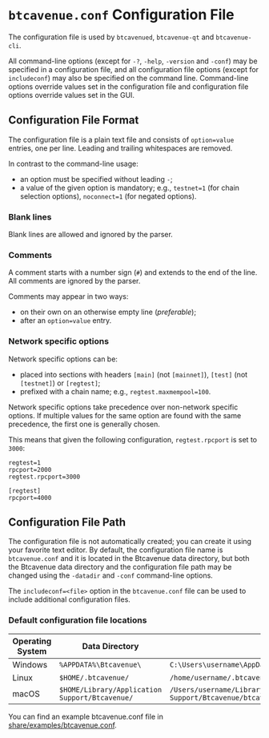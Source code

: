 # `btcavenue.conf` Configuration File

The configuration file is used by `btcavenued`, `btcavenue-qt` and `btcavenue-cli`.

All command-line options (except for `-?`, `-help`, `-version` and `-conf`) may be specified in a configuration file, and all configuration file options (except for `includeconf`) may also be specified on the command line. Command-line options override values set in the configuration file and configuration file options override values set in the GUI.

## Configuration File Format

The configuration file is a plain text file and consists of `option=value` entries, one per line. Leading and trailing whitespaces are removed.

In contrast to the command-line usage:
- an option must be specified without leading `-`;
- a value of the given option is mandatory; e.g., `testnet=1` (for chain selection options), `noconnect=1` (for negated options).

### Blank lines

Blank lines are allowed and ignored by the parser.

### Comments

A comment starts with a number sign (`#`) and extends to the end of the line. All comments are ignored by the parser.

Comments may appear in two ways:
- on their own on an otherwise empty line (_preferable_);
- after an `option=value` entry.

### Network specific options

Network specific options can be:
- placed into sections with headers `[main]` (not `[mainnet]`), `[test]` (not `[testnet]`) or `[regtest]`;
- prefixed with a chain name; e.g., `regtest.maxmempool=100`.

Network specific options take precedence over non-network specific options.
If multiple values for the same option are found with the same precedence, the
first one is generally chosen.

This means that given the following configuration, `regtest.rpcport` is set to `3000`:

```
regtest=1
rpcport=2000
regtest.rpcport=3000

[regtest]
rpcport=4000
```

## Configuration File Path

The configuration file is not automatically created; you can create it using your favorite text editor. By default, the configuration file name is `btcavenue.conf` and it is located in the Btcavenue data directory, but both the Btcavenue data directory and the configuration file path may be changed using the `-datadir` and `-conf` command-line options.

The `includeconf=<file>` option in the `btcavenue.conf` file can be used to include additional configuration files.

### Default configuration file locations

Operating System | Data Directory | Example Path
-- | -- | --
Windows | `%APPDATA%\Btcavenue\` | `C:\Users\username\AppData\Roaming\Btcavenue\btcavenue.conf`
Linux | `$HOME/.btcavenue/` | `/home/username/.btcavenue/btcavenue.conf`
macOS | `$HOME/Library/Application Support/Btcavenue/` | `/Users/username/Library/Application Support/Btcavenue/btcavenue.conf`

You can find an example btcavenue.conf file in [share/examples/btcavenue.conf](../share/examples/btcavenue.conf).
